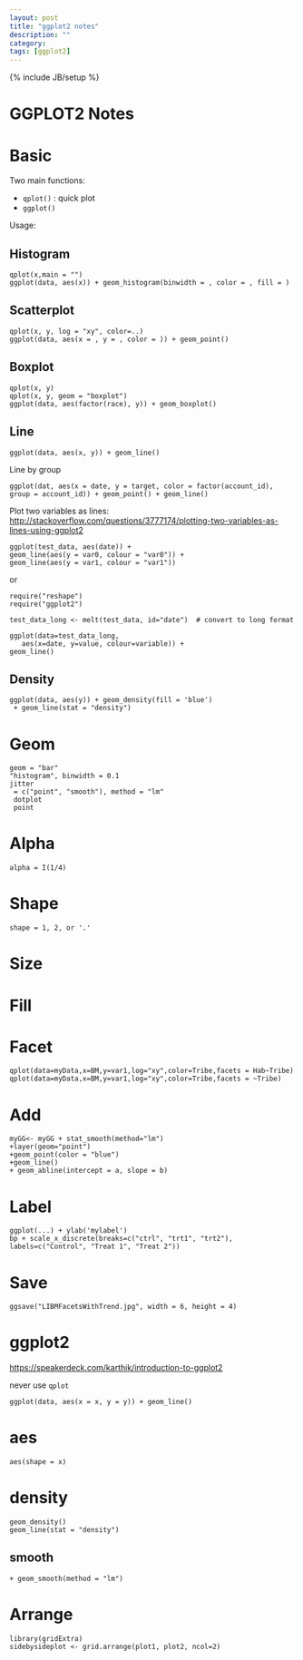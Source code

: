 ```yaml
---
layout: post
title: "ggplot2 notes"
description: ""
category:
tags: [ggplot2]
---
```

{% include JB/setup %}

GGPLOT2 Notes
==========

# Basic #

Two main functions:

- `qplot()`  : quick plot
- `ggplot()`

Usage:

## Histogram ##

    qplot(x,main = "")
	ggplot(data, aes(x)) + geom_histogram(binwidth = , color = , fill = )

## Scatterplot ##

    qplot(x, y, log = "xy", color=..)
	ggplot(data, aes(x = , y = , color = )) + geom_point()

## Boxplot ##

    qplot(x, y)
	qplot(x, y, geom = "boxplot")
	ggplot(data, aes(factor(race), y)) + geom_boxplot()

## Line ##

    ggplot(data, aes(x, y)) + geom_line()

Line by group

	ggplot(dat, aes(x = date, y = target, color = factor(account_id), group = account_id)) + geom_point() + geom_line()

Plot two variables as lines: <http://stackoverflow.com/questions/3777174/plotting-two-variables-as-lines-using-ggplot2>

	ggplot(test_data, aes(date)) +
	geom_line(aes(y = var0, colour = "var0")) +
	geom_line(aes(y = var1, colour = "var1"))

or

	require("reshape")
	require("ggplot2")

	test_data_long <- melt(test_data, id="date")  # convert to long format

	ggplot(data=test_data_long,
       aes(x=date, y=value, colour=variable)) +
    geom_line()

## Density ##

    ggplot(data, aes(y)) + geom_density(fill = 'blue')
	 + geom_line(stat = "density")

# Geom #

	geom = "bar"
	"histogram", binwidth = 0.1
	jitter
	 = c("point", "smooth"), method = "lm"
	 dotplot
	 point

# Alpha #

	alpha = I(1/4)

# Shape #

	shape = 1, 2, or '.'

# Size #

# Fill #

# Facet #

    qplot(data=myData,x=BM,y=var1,log="xy",color=Tribe,facets = Hab~Tribe)
	qplot(data=myData,x=BM,y=var1,log="xy",color=Tribe,facets = ~Tribe)

# Add #

    myGG<- myGG + stat_smooth(method="lm")
	+layer(geom="point")
	+geom_point(color = "blue")
	+geom_line()
	+ geom_abline(intercept = a, slope = b)

# Label #

	ggplot(...) + ylab('mylabel')
	bp + scale_x_discrete(breaks=c("ctrl", "trt1", "trt2"), labels=c("Control", "Treat 1", "Treat 2"))

# Save #

    ggsave("LIBMFacetsWithTrend.jpg", width = 6, height = 4)

# ggplot2 #

<https://speakerdeck.com/karthik/introduction-to-ggplot2>

never use `qplot`

    ggplot(data, aes(x = x, y = y)) + geom_line()

# aes #

    aes(shape = x)

# density #

    geom_density()
	geom_line(stat = "density")

## smooth ##

    + geom_smooth(method = "lm")


# Arrange #

    library(gridExtra)
	sidebysideplot <- grid.arrange(plot1, plot2, ncol=2)
